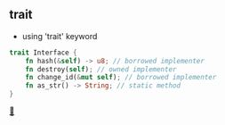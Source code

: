 ## trait

* using 'trait' keyword

```rust
trait Interface {
    fn hash(&self) -> u8; // borrowed implementer
    fn destroy(self); // owned implementer
    fn change_id(&mut self); // borrowed implementer
    fn as_str() -> String; // static method
}
```

[📒](https://doc.rust-lang.org/1.17.0/book/traits.html)